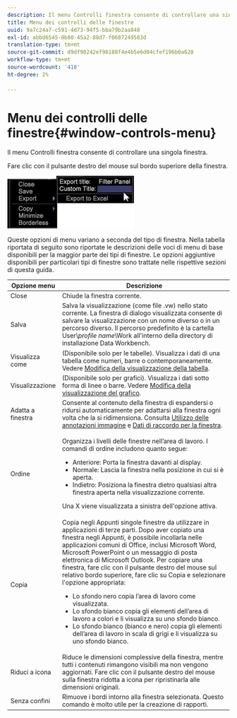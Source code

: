 ```yaml
---
description: Il menu Controlli finestra consente di controllare una singola finestra.
title: Menu dei controlli delle finestre
uuid: 9a7c24a7-c591-4d73-94f5-bba79b2aa848
exl-id: abbd6545-0b80-45a2-88d7-f0687249583d
translation-type: tm+mt
source-git-commit: d9df90242ef96188f4e4b5e6d04cfef196b0a628
workflow-type: tm+mt
source-wordcount: '418'
ht-degree: 2%

---
```


# Menu dei controlli delle finestre{#window-controls-menu}

Il menu Controlli finestra consente di controllare una singola finestra.

Fare clic con il pulsante destro del mouse sul bordo superiore della finestra.

![](assets/mnu_window_TitleBar.png)

Queste opzioni di menu variano a seconda del tipo di finestra. Nella tabella riportata di seguito sono riportate le descrizioni delle voci di menu di base disponibili per la maggior parte dei tipi di finestre. Le opzioni aggiuntive disponibili per particolari tipi di finestre sono trattate nelle rispettive sezioni di questa guida.

<table id="table_13ADF7B7E50E44D890768A5F9BAC8D06"> 
 <thead> 
  <tr> 
   <th colname="col1" class="entry"> Opzione menu </th> 
   <th colname="col2" class="entry"> Descrizione </th> 
  </tr> 
 </thead>
 <tbody> 
  <tr> 
   <td colname="col1"> Close </td> 
   <td colname="col2"> Chiude la finestra corrente. </td> 
  </tr> 
  <tr> 
   <td colname="col1"> Salva </td> 
   <td colname="col2">Salva la visualizzazione (come file <span class="filepath"> .vw</span>) nello stato corrente. La finestra di dialogo visualizzata consente di salvare la visualizzazione con un nome diverso o in un percorso diverso. Il percorso predefinito è la cartella User\<i>profile name</i>\Work all'interno della directory di installazione Data Workbench. </td> 
  </tr> 
  <tr> 
   <td colname="col1"> Visualizza come </td> 
   <td colname="col2">(Disponibile solo per le tabelle). Visualizza i dati di una tabella come numeri, barre o contemporaneamente. Vedere <a href="../../../home/c-get-started/c-analysis-vis/c-tables/c-chg-tbl-disp.md#concept-c515caeefce9495f88873a10dc112770"> Modifica della visualizzazione della tabella</a>. </td> 
  </tr> 
  <tr> 
   <td colname="col1"> Visualizzazione </td> 
   <td colname="col2">(Disponibile solo per grafici). Visualizza i dati sotto forma di linee o barre. Vedere <a href="../../../home/c-get-started/c-analysis-vis/c-graphs/c-chg-graph-disp.md#concept-eaba669d90f64cfa872f1397205fe2f7"> Modifica della visualizzazione del grafico</a>. </td> 
  </tr> 
  <tr> 
   <td colname="col1"> Adatta a finestra </td> 
   <td colname="col2">Consente al contenuto della finestra di espandersi o ridursi automaticamente per adattarsi alla finestra ogni volta che la si ridimensiona. Consulta <a href="../../../home/c-get-started/c-analysis-vis/c-annots/c-image-annots.md#concept-02081ed7d91c4fdcb8fc863f2a51c962"> Utilizzo delle annotazioni immagine</a> e <a href="../../../home/c-get-started/c-analysis-vis/c-tables/c-fit-data-win.md#concept-b812b1171fc240d9a4cf6d6d57f621a6"> Dati di raccordo per la finestra</a>. </td> 
  </tr> 
  <tr> 
   <td colname="col1"> Ordine </td> 
   <td colname="col2"> <p>Organizza i livelli delle finestre nell’area di lavoro. I comandi di ordine includono quanto segue: 
     <ul id="ul_90391B26719040AE8E0F80FE33B106FD"> 
      <li id="li_D1B38998C8CC452D8B642132B94F92F7">Anteriore: Porta la finestra davanti al display. </li> 
      <li id="li_71EEC709AA734924AE8740313031DF6E">Normale: Lascia la finestra nella posizione in cui si è aperta. </li> 
      <li id="li_B6489677FF5540E4BD854EE1CE504CCA">Indietro: Posiziona la finestra dietro qualsiasi altra finestra aperta nella visualizzazione corrente. </li> 
     </ul> </p> <p>Una X viene visualizzata a sinistra dell'opzione attiva. </p> </td> 
  </tr> 
  <tr> 
   <td colname="col1"> Copia </td> 
   <td colname="col2">Copia negli Appunti singole finestre da utilizzare in applicazioni di terze parti. Dopo aver copiato una finestra negli Appunti, è possibile incollarla nelle applicazioni comuni di Office, inclusi Microsoft Word, Microsoft PowerPoint o un messaggio di posta elettronica di Microsoft Outlook. Per copiare una finestra, fare clic con il pulsante destro del mouse sul relativo bordo superiore, fare clic su <span class="uicontrol"> Copia</span> e selezionare l'opzione appropriata: 
    <ul id="ul_ECCD6A70729E40998C64714E01504995"> 
     <li id="li_21D375DAE7BC4F449C8A3225296A6D26">Lo sfondo nero copia l’area di lavoro come visualizzata. </li> 
     <li id="li_1B08C688678F42948E0952EEE0BF2B30">Lo sfondo bianco copia gli elementi dell’area di lavoro a colori e li visualizza su uno sfondo bianco. </li> 
     <li id="li_86F497A2275C43B5835DEDD0A4BF76E8">Lo sfondo bianco (bianco e nero) copia gli elementi dell’area di lavoro in scala di grigi e li visualizza su uno sfondo bianco. </li> 
    </ul> </td> 
  </tr> 
  <tr> 
   <td colname="col1"> Riduci a icona </td> 
   <td colname="col2"> Riduce le dimensioni complessive della finestra, mentre tutti i contenuti rimangono visibili ma non vengono aggiornati. Fare clic con il pulsante destro del mouse sulla finestra ridotta a icona per ripristinarla alle dimensioni originali. </td> 
  </tr> 
  <tr> 
   <td colname="col1"> Senza confini </td> 
   <td colname="col2"> Rimuove i bordi intorno alla finestra selezionata. Questo comando è molto utile per la creazione di rapporti. </td> 
  </tr> 
 </tbody> 
</table>
